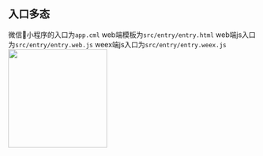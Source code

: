 ## 入口多态
微信小程序的入口为`app.cml`
web端模板为`src/entry/entry.html`
web端js入口为`src/entry/entry.web.js`
weex端js入口为`src/entry/entry.weex.js`
<image src="../../assets/entry2.jpg" width="200px" />